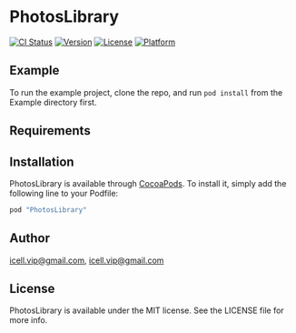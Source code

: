 # PhotosLibrary

[![CI Status](http://img.shields.io/travis/icell.vip@gmail.com/PhotosLibrary.svg?style=flat)](https://travis-ci.org/icell.vip@gmail.com/PhotosLibrary)
[![Version](https://img.shields.io/cocoapods/v/PhotosLibrary.svg?style=flat)](http://cocoapods.org/pods/PhotosLibrary)
[![License](https://img.shields.io/cocoapods/l/PhotosLibrary.svg?style=flat)](http://cocoapods.org/pods/PhotosLibrary)
[![Platform](https://img.shields.io/cocoapods/p/PhotosLibrary.svg?style=flat)](http://cocoapods.org/pods/PhotosLibrary)

## Example

To run the example project, clone the repo, and run `pod install` from the Example directory first.

## Requirements

## Installation

PhotosLibrary is available through [CocoaPods](http://cocoapods.org). To install
it, simply add the following line to your Podfile:

```ruby
pod "PhotosLibrary"
```

## Author

icell.vip@gmail.com, icell.vip@gmail.com

## License

PhotosLibrary is available under the MIT license. See the LICENSE file for more info.
